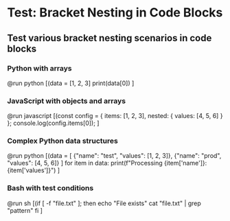 # Test: Bracket Nesting in Code Blocks

## Test various bracket nesting scenarios in code blocks

### Python with arrays
@run python [(data = [1, 2, 3]
print(data[0])
]

### JavaScript with objects and arrays  
@run javascript [(const config = {
  items: [1, 2, 3],
  nested: { values: [4, 5, 6] }
};
console.log(config.items[0]);
]

### Complex Python data structures
@run python [(data = [
  {"name": "test", "values": [1, 2, 3]},
  {"name": "prod", "values": [4, 5, 6]}
]
for item in data:
  print(f"Processing {item['name']}: {item['values']}")
]

### Bash with test conditions
@run sh [(if [ -f "file.txt" ]; then
  echo "File exists"
  cat "file.txt" | grep "pattern"
fi
]